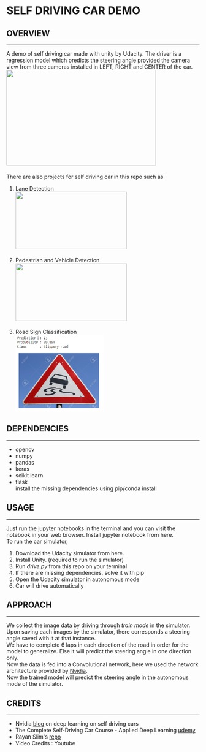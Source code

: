 # SELF DRIVING CAR DEMO

## OVERVIEW

---

A demo of self driving car made with unity by Udacity. The driver is a regression model which predicts the steering angle provided the camera view from three cameras installed in LEFT, RIGHT and CENTER of the car.<br>
<img src="./readme-images/sdc.gif" width="390" height="250">
<br><br>
There are also projects for self driving car in this repo such as<br>

1. Lane Detection<br>
   <img src="./readme-images/lane-identified.gif" width="290" height="150"><br><br>
2. Pedestrian and Vehicle Detection<br>
    <img src="./readme-images/ped.gif" width="290" height="150"><br><br>
3. Road Sign Classification<br>
   <img src="./readme-images/sign.png" width="230" height="200">

## DEPENDENCIES

---

-   opencv
-   numpy
-   pandas
-   keras
-   scikit learn
-   flask
    <br>install the missing dependencies using pip/conda install

## USAGE

---

Just run the jupyter notebooks in the terminal and you can visit the notebook in your web browser. Install jupyter notebook from here. <br>
To run the car simulator,<br>

1. Download the Udacity simulator from here.
2. Install Unity. (required to run the simulator)
3. Run _drive.py_ from this repo on your terminal
4. If there are missing dependencies, solve it with pip
5. Open the Udacity simulator in autonomous mode
6. Car will drive automatically

## APPROACH

---

We collect the image data by driving through _train mode_ in the simulator. Upon saving each images by the simulator, there corresponds a steering angle saved with it at that instance.
<br>
We have to complete 6 laps in each direction of the road in order for the model to generalize. Else it will predict the steering angle in one direction only.
<br>
Now the data is fed into a Convolutional network, here we used the network architecture provided by [Nvidia](https://developer.nvidia.com/blog/deep-learning-self-driving-cars/).
<br>
Now the trained model will predict the steering angle in the autonomous mode of the simulator.

## CREDITS

---

-   Nvidia [blog](https://developer.nvidia.com/blog/deep-learning-self-driving-cars/) on deep learning on self driving cars
-   The Complete Self-Driving Car Course - Applied Deep Learning [udemy](https://www.udemy.com/course/applied-deep-learningtm-the-complete-self-driving-car-course/)
-   Rayan Slim's [repo](https://github.com/rslim087a/Self-Driving-Car-Course-Codes)
-   Video Credits : Youtube
